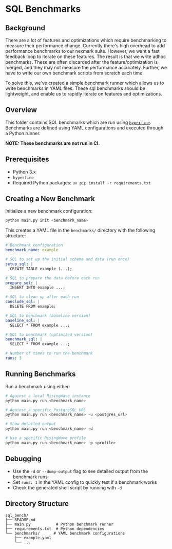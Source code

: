 # SQL Benchmarks

## Background

There are a lot of features and optimizations which require benchmarking to measure their performance change. Currently there's high overhead to add performance benchmarks to our nexmark suite. However, we want a fast feedback loop to iterate on these features. The result is that we write adhoc benchmarks. These are often discarded after the feature/optimization is merged, and they may not measure the performance accurately. Further, we have to write our own benchmark scripts from scratch each time.

To solve this, we've created a simple benchmark runner which allows us to write benchmarks in YAML files.
These sql benchmarks should be lightweight, and enable us to rapidly iterate on features and optimizations.

## Overview

This folder contains SQL benchmarks which are run using [`hyperfine`](https://github.com/sharkdp/hyperfine).
Benchmarks are defined using YAML configurations and executed through a Python runner.

**NOTE: These benchmarks are not run in CI.**

## Prerequisites

- Python 3.x
- `hyperfine`
- Required Python packages: `uv pip install -r requirements.txt`

## Creating a New Benchmark

Initialize a new benchmark configuration:

```bash
python main.py init <benchmark_name>
```

This creates a YAML file in the `benchmarks/` directory with the following structure:

```yaml
# Benchmark configuration
benchmark_name: example

# SQL to set up the initial schema and data (run once)
setup_sql: |
  CREATE TABLE example (...);

# SQL to prepare the data before each run
prepare_sql: |
  INSERT INTO example ...;

# SQL to clean up after each run
conclude_sql: |
  DELETE FROM example;

# SQL to benchmark (baseline version)
baseline_sql: |
  SELECT * FROM example ...;

# SQL to benchmark (optimized version)
benchmark_sql: |
  SELECT * FROM example ...;

# Number of times to run the benchmark
runs: 3
```

## Running Benchmarks

Run a benchmark using either:

```bash
# Against a local RisingWave instance
python main.py run <benchmark_name>

# Against a specific PostgreSQL URL
python main.py run <benchmark_name> -u <postgres_url>

# Show detailed output
python main.py run <benchmark_name> -d

# Use a specific RisingWave profile
python main.py run <benchmark_name> -p <profile>
```

## Debugging

- Use the `-d` or `--dump-output` flag to see detailed output from the benchmark runs
- Set `runs: 1` in the YAML config to quickly test if a benchmark works
- Check the generated shell script by running with `-d`

## Directory Structure

```
sql_bench/
├── README.md
├── main.py           # Python benchmark runner
├── requirements.txt  # Python dependencies
└── benchmarks/      # YAML benchmark configurations
    ├── example.yaml
    └── ...
```